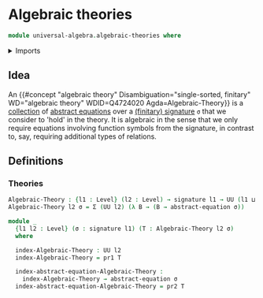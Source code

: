 # Algebraic theories

```agda
module universal-algebra.algebraic-theories where
```

<details><summary>Imports</summary>

```agda
open import foundation.dependent-pair-types
open import foundation.universe-levels

open import universal-algebra.abstract-equations-over-signatures
open import universal-algebra.signatures
```

</details>

## Idea

An
{{#concept "algebraic theory" Disambiguation="single-sorted, finitary" WD="algebraic theory" WDID=Q4724020 Agda=Algebraic-Theory}}
is a [collection](foundation.dependent-pair-types.md) of
[abstract equations](universal-algebra.abstract-equations-over-signatures.md)
over a [(finitary) signature](universal-algebra.signatures.md) `σ` that we
consider to 'hold' in the theory. It is algebraic in the sense that we only
require equations involving function symbols from the signature, in contrast to,
say, requiring additional types of relations.

## Definitions

### Theories

```agda
Algebraic-Theory : {l1 : Level} (l2 : Level) → signature l1 → UU (l1 ⊔ lsuc l2)
Algebraic-Theory l2 σ = Σ (UU l2) (λ B → (B → abstract-equation σ))

module _
  {l1 l2 : Level} (σ : signature l1) (T : Algebraic-Theory l2 σ)
  where

  index-Algebraic-Theory : UU l2
  index-Algebraic-Theory = pr1 T

  index-abstract-equation-Algebraic-Theory :
    index-Algebraic-Theory → abstract-equation σ
  index-abstract-equation-Algebraic-Theory = pr2 T
```
